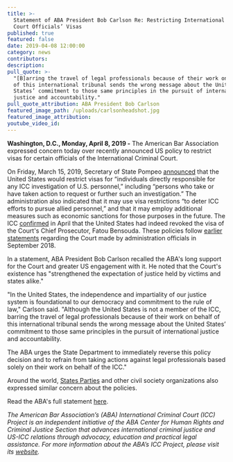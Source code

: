 ```yaml
---
title: >-
  Statement of ABA President Bob Carlson Re: Restricting International Criminal
  Court Officials’ Visas
published: true
featured: false
date: 2019-04-08 12:00:00
category: news
contributors:
description:
pull_quote: >-
  "[B]arring the travel of legal professionals because of their work on behalf
  of this international tribunal sends the wrong message about the United
  States’ commitment to those same principles in the pursuit of international
  justice and accountability."
pull_quote_attribution: ABA President Bob Carlson
featured_image_path: /uploads/carlsonheadshot.jpg
featured_image_attribution:
youtube_video_id:
---
```


**Washington, D.C., Monday, April 8, 2019 -** The American Bar Association expressed concern today over recently announced US policy to restrict visas for certain officials of the International Criminal Court.

On Friday, March 15, 2019, Secretary of State Pompeo [announced](https://www.state.gov/secretary/remarks/2019/03/290394.htm) that the United States would restrict visas for “individuals directly responsible for any ICC investigation of U.S. personnel,” including “persons who take or have taken action to request or further such an investigation.” The administration also indicated that it may use visa restrictions “to deter ICC efforts to pursue allied personnel,” and that it may employ additional measures such as economic sanctions for those purposes in the future. The ICC [confirmed](https://www.nytimes.com/2019/04/05/world/europe/us-icc-prosecutor-afghanistan.html) in April that the United States had indeed revoked the visa of the Court's Chief Prosecutor, Fatou Bensouda. These policies follow [earlier statements](https://www.aljazeera.com/news/2018/09/full-text-john-bolton-speech-federalist-society-180910172828633.html) regarding the Court made by administration officials in September 2018.

In a statement, ABA President Bob Carlson recalled the ABA's long support for the Court and greater US engagement with it. He noted that the Court's existence has "strengthened the expectation of justice held by victims and states alike." 

"In the United States, the independence and impartiality of our justice system is foundational to our democracy and commitment to the rule of law," Carlson said. "Although the United States is not a member of the ICC, barring the travel of legal professionals because of their work on behalf of this international tribunal sends the wrong message about the United States’ commitment to those same principles in the pursuit of international justice and accountability.

The ABA urges the State Department to immediately reverse this policy decision and to refrain from taking actions against legal professionals based solely on their work on behalf of the ICC."

Around the world, [States Parties](https://twitter.com/i/moments/1106668772956475393) and other civil society organizations also expressed similar concern about the policies. 

Read the ABA's full statement [here](https://www.americanbar.org/news/abanews/aba-news-archives/2019/04/statement-of-aba-president-bob-carlson-re--restricting-internati/).

*The American Bar Association’s (ABA) International Criminal Court (ICC) Project is an independent initiative of the ABA Center for Human Rights and Criminal Justice Section that advances international criminal justice and US-ICC relations through advocacy, education and practical legal assistance. For more information about the ABA’s ICC Project, please visit its* [*website*](https://www.international-criminal-justice-today.org/news/aba-reaffirms-strong-support-for-the-icc-before-the-assembly-of-states-parties/www.aba-icc.org)*.*